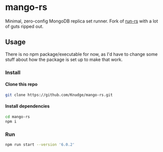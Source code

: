 mango-rs
========

Minimal, zero-config MongoDB replica set runner. Fork of
[run-rs](https://github.com/vkarpov15/run-rs) with a lot of guts ripped out.

Usage
-----

There is no npm package/executable for now, as I'd have to change some stuff
about how the package is set up to make that work.

### Install

#### Clone this repo

```sh
git clone https://github.com/Knudge/mango-rs.git
```

#### Install dependencies

```sh
cd mango-rs
npm i
```

### Run

```sh
npm run start --version '6.0.2'
```
